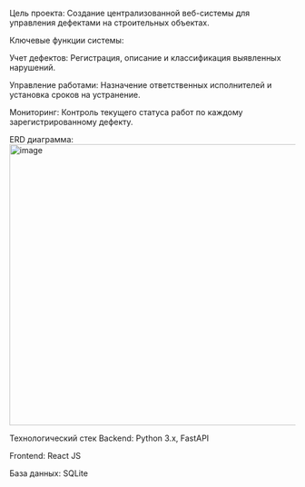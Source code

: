 Цель проекта: Создание централизованной веб-системы для управления дефектами на строительных объектах.

Ключевые функции системы:

Учет дефектов: Регистрация, описание и классификация выявленных нарушений.

Управление работами: Назначение ответственных исполнителей и установка сроков на устранение.

Мониторинг: Контроль текущего статуса работ по каждому зарегистрированному дефекту.

ERD диаграмма:
<img width="1106" height="496" alt="image" src="https://github.com/user-attachments/assets/da0e8483-83a2-4ed9-b857-500d03a445af" />

Технологический стек
Backend: Python 3.x, FastAPI

Frontend: React JS

База данных: SQLite
